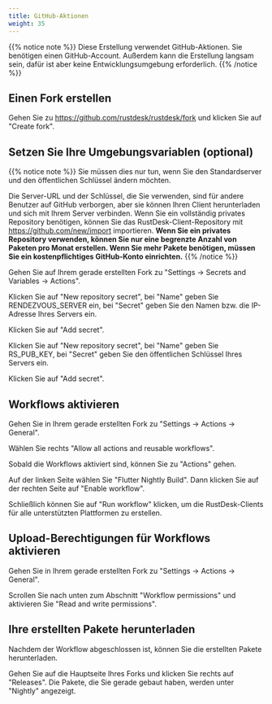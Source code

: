 ```yaml
---
title: GitHub-Aktionen
weight: 35
---
```


{{% notice note %}}
Diese Erstellung verwendet GitHub-Aktionen. Sie benötigen einen GitHub-Account. Außerdem kann die Erstellung langsam sein, dafür ist aber keine Entwicklungsumgebung erforderlich.
{{% /notice %}}

## Einen Fork erstellen

Gehen Sie zu https://github.com/rustdesk/rustdesk/fork und klicken Sie auf "Create fork".

## Setzen Sie Ihre Umgebungsvariablen (optional)

{{% notice note %}}
Sie müssen dies nur tun, wenn Sie den Standardserver und den öffentlichen Schlüssel ändern möchten.

Die Server-URL und der Schlüssel, die Sie verwenden, sind für andere Benutzer auf GitHub verborgen, aber sie können Ihren Client herunterladen und sich mit Ihrem Server verbinden. Wenn Sie ein vollständig privates Repository benötigen, können Sie das RustDesk-Client-Repository mit https://github.com/new/import importieren. **Wenn Sie ein privates Repository verwenden, können Sie nur eine begrenzte Anzahl von Paketen pro Monat erstellen. Wenn Sie mehr Pakete benötigen, müssen Sie ein kostenpflichtiges GitHub-Konto einrichten.**
{{% /notice %}}

Gehen Sie auf Ihrem gerade erstellten Fork zu "Settings → Secrets and Variables → Actions".

Klicken Sie auf "New repository secret", bei "Name" geben Sie RENDEZVOUS_SERVER ein, bei "Secret" geben Sie den Namen bzw. die IP-Adresse Ihres Servers ein.

Klicken Sie auf "Add secret".

Klicken Sie auf "New repository secret", bei "Name" geben Sie RS_PUB_KEY, bei "Secret" geben Sie den öffentlichen Schlüssel Ihres Servers ein.

Klicken Sie auf "Add secret".

## Workflows aktivieren

Gehen Sie in Ihrem gerade erstellten Fork zu "Settings → Actions → General".

Wählen Sie rechts "Allow all actions and reusable workflows".

Sobald die Workflows aktiviert sind, können Sie zu "Actions" gehen.

Auf der linken Seite wählen Sie "Flutter Nightly Build". Dann klicken Sie auf der rechten Seite auf "Enable workflow".

Schließlich können Sie auf "Run workflow" klicken, um die RustDesk-Clients für alle unterstützten Plattformen zu erstellen.

## Upload-Berechtigungen für Workflows aktivieren

Gehen Sie in Ihrem gerade erstellten Fork zu "Settings → Actions → General".

Scrollen Sie nach unten zum Abschnitt "Workflow permissions" und aktivieren Sie "Read and write permissions".

## Ihre erstellten Pakete herunterladen

Nachdem der Workflow abgeschlossen ist, können Sie die erstellten Pakete herunterladen.

Gehen Sie auf die Hauptseite Ihres Forks und klicken Sie rechts auf "Releases". Die Pakete, die Sie gerade gebaut haben, werden unter "Nightly" angezeigt.
